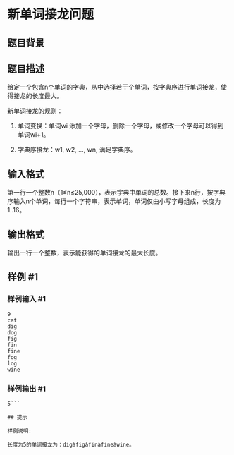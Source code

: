 # 新单词接龙问题

## 题目背景



## 题目描述

给定一个包含n个单词的字典，从中选择若干个单词，按字典序进行单词接龙，使得接龙的长度最大。

新单词接龙的规则：

1. 单词变换：单词wi 添加一个字母，删除一个字母，或修改一个字母可以得到单词wi+1。

2. 字典序接龙：w1, w2, …, wn, 满足字典序。


## 输入格式

第一行一个整数n（1≤n≤25,000），表示字典中单词的总数。接下来n行，按字典序输入n个单词，每行一个字符串，表示单词，单词仅由小写字母组成，长度为1..16。


## 输出格式

输出一行一个整数，表示能获得的单词接龙的最大长度。


## 样例 #1

### 样例输入 #1
```
9
cat
dig
dog
fig
fin
fine
fog
log
wine
```

### 样例输出 #1

```
5```

## 提示

样例说明:

长度为5的单词接龙为：digàfigàfinàfineàwine。

